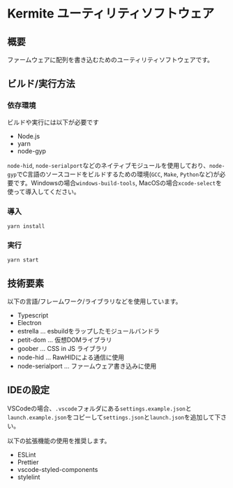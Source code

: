 # Kermite ユーティリティソフトウェア

## 概要
ファームウェアに配列を書き込むためのユーティリティソフトウェアです。

## ビルド/実行方法

### 依存環境

ビルドや実行には以下が必要です

- Node.js
- yarn
- node-gyp

`node-hid`, `node-serialport`などのネイティブモジュールを使用しており、`node-gyp`でC言語のソースコードをビルドするための環境(`GCC`, `Make`, `Python`など)が必要です。Windowsの場合`windows-build-tools`, MacOSの場合`xcode-select`を使って導入してください。
### 導入

```
yarn install
```

### 実行

```
yarn start
```
## 技術要素

以下の言語/フレームワーク/ライブラリなどを使用しています。
- Typescript
- Electron
- estrella ... esbuildをラップしたモジュールバンドラ
- petit-dom ... 仮想DOMライブラリ
- goober ... CSS in JS ライブラリ
- node-hid ... RawHIDによる通信に使用
- node-serialport ... ファームウェア書き込みに使用

## IDEの設定

VSCodeの場合、`.vscode`フォルダにある`settings.example.json`と`launch.example.json`をコピーして`settings.json`と`launch.json`を追加して下さい。

以下の拡張機能の使用を推奨します。
* ESLint
* Prettier
* vscode-styled-components
* stylelint